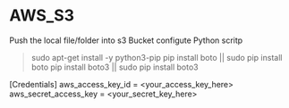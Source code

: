 # AWS_S3
Push the local file/folder into s3 Bucket 
configute Python scritp
> sudo apt-get install -y python3-pip
> pip install boto || sudo pip install boto
> pip install boto3 || sudo pip install boto3



[Credentials]
aws_access_key_id = <your_access_key_here>
aws_secret_access_key = <your_secret_key_here>
